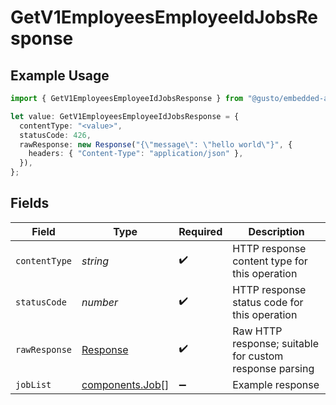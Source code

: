 # GetV1EmployeesEmployeeIdJobsResponse

## Example Usage

```typescript
import { GetV1EmployeesEmployeeIdJobsResponse } from "@gusto/embedded-api/models/operations";

let value: GetV1EmployeesEmployeeIdJobsResponse = {
  contentType: "<value>",
  statusCode: 426,
  rawResponse: new Response("{\"message\": \"hello world\"}", {
    headers: { "Content-Type": "application/json" },
  }),
};
```

## Fields

| Field                                                                 | Type                                                                  | Required                                                              | Description                                                           |
| --------------------------------------------------------------------- | --------------------------------------------------------------------- | --------------------------------------------------------------------- | --------------------------------------------------------------------- |
| `contentType`                                                         | *string*                                                              | :heavy_check_mark:                                                    | HTTP response content type for this operation                         |
| `statusCode`                                                          | *number*                                                              | :heavy_check_mark:                                                    | HTTP response status code for this operation                          |
| `rawResponse`                                                         | [Response](https://developer.mozilla.org/en-US/docs/Web/API/Response) | :heavy_check_mark:                                                    | Raw HTTP response; suitable for custom response parsing               |
| `jobList`                                                             | [components.Job](../../models/components/job.md)[]                    | :heavy_minus_sign:                                                    | Example response                                                      |